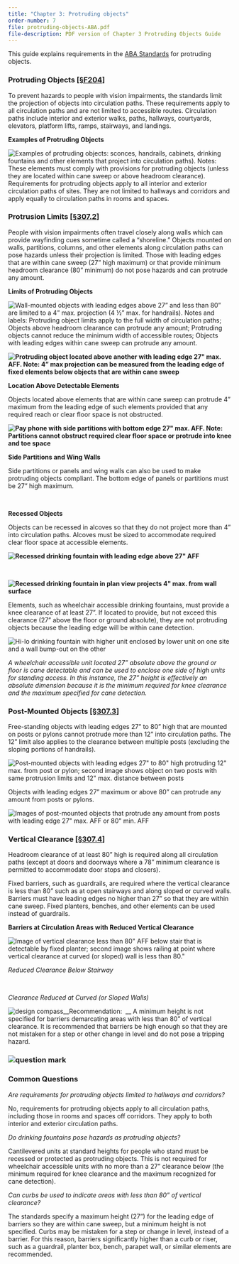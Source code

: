 ```yaml
---
title: "Chapter 3: Protruding objects"
order-number: 7
file: protruding-objects-ABA.pdf
file-description: PDF version of Chapter 3 Protruding Objects Guide
---
```

This guide explains requirements in the [ABA Standards](/guidelines-and-standards/buildings-and-sites/about-the-aba-standards/aba-standards) for protruding objects.

### Protruding Objects \[[§F204](/guidelines-and-standards/buildings-and-sites/about-the-aba-standards/aba-standards/chapter-2-scoping-requirements#F204%20Protruding%20Objects)\]

To prevent hazards to people with vision impairments, the standards limit the projection of objects into circulation paths. These requirements apply to all circulation paths and are not limited to accessible routes. Circulation paths include interior and exterior walks, paths, hallways, courtyards, elevators, platform lifts, ramps, stairways, and landings.

  
**Examples of Protruding Objects**

![Examples of protruding objects: sconces, handrails, cabinets, drinking fountains and other elements that project into circulation paths).  Notes: These elements must comply with provisions for protruding objects (unless they are located within cane sweep or above headroom clearance).    Requirements for protruding objects apply to all interior and exterior circulation paths of sites.  They are not limited to hallways and corridors and apply equally to circulation paths in rooms and spaces.     ](/images/guidelines_standards/Buildings_Sites/guides/chapter3/3po2-text.jpg)

### Protrusion Limits \[[§307.2](/guidelines-and-standards/buildings-and-sites/about-the-aba-standards/aba-standards/chapter-3-building-blocks#307%20Protruding%20Objects)\]

People with vision impairments often travel closely along walls which can provide wayfinding cues sometime called a “shoreline.” Objects mounted on walls, partitions, columns, and other elements along circulation paths can pose hazards unless their projection is limited. Those with leading edges that are within cane sweep (27” high maximum) or that provide minimum headroom clearance (80” minimum) do not pose hazards and can protrude any amount.

**Limits of Protruding Objects**

![Wall-mounted objects with leading edges above 27” and less than 80” are limited to a 4” max. projection (4 ½” max. for handrails).  Notes and labels:  Protruding object limits apply to the full width of circulation paths; Objects above headroom clearance can protrude any amount; Protruding objects cannot reduce the minimum width of accessible routes; Objects with leading edges within cane sweep can protrude any amount.](/images/guidelines_standards/Buildings_Sites/guides/chapter3/3po3-text.jpg)

**![Protruding object located above another with leading edge 27" max. AFF.  Note: 4” max projection can be measured from the leading edge of fixed elements below objects that are within cane sweep ](/images/guidelines_standards/Buildings_Sites/guides/chapter3/3po4.jpg)**

**Location Above Detectable Elements**

Objects located above elements that are within cane sweep can protrude 4” maximum from the leading edge of such elements provided that any required reach or clear floor space is not obstructed.

  
**![Pay phone with side partitions with bottom edge 27" max. AFF.  Note: Partitions cannot obstruct required clear floor space or protrude into knee and toe space ](/images/guidelines_standards/Buildings_Sites/guides/chapter3/3po5.jpg)**

**Side Partitions and Wing Walls**

Side partitions or panels and wing walls can also be used to make protruding objects compliant. The bottom edge of panels or partitions must be 27” high maximum.

  
 

  
**Recessed Objects**

Objects can be recessed in alcoves so that they do not project more than 4” into circulation paths. Alcoves must be sized to accommodate required clear floor space at accessible elements.

**![Recessed drinking fountain with leading edge above 27" AFF ](/images/guidelines_standards/Buildings_Sites/guides/chapter3/3po6.jpg)**

 

 ****![Recessed drinking fountain in plan view projects 4" max. from wall surface](/images/guidelines_standards/Buildings_Sites/guides/chapter3/3po7.jpg)**** 

Elements, such as wheelchair accessible drinking fountains, must provide a knee clearance of at least 27”. If located to provide, but not exceed this clearance (27” above the floor or ground absolute), they are not protruding objects because the leading edge will be within cane detection.

![Hi-lo drinking fountain with higher unit enclosed by lower unit on one site and a wall bump-out on the other](/images/guidelines_standards/Buildings_Sites/guides/chapter3/3po8.jpg)

_A wheelchair accessible unit located 27” absolute above the ground or floor is cane detectable and can be used to enclose one side of high units for standing access. In this instance, the 27” height is effectively an absolute dimension because it is the minimum required for knee clearance and the maximum specified for cane detection._

### Post-Mounted Objects \[[§307.3](/guidelines-and-standards/buildings-and-sites/about-the-aba-standards/aba-standards/chapter-3-building-blocks#307%20Protruding%20Objects)\]

Free-standing objects with leading edges 27” to 80” high that are mounted on posts or pylons cannot protrude more than 12” into circulation paths. The 12” limit also applies to the clearance between multiple posts (excluding the sloping portions of handrails).

![Post-mounted objects with leading edges 27" to 80" high protruding 12" max. from post or pylon; second image shows object on two posts with same protrusion limits and 12" max. distance between posts](/images/guidelines_standards/Buildings_Sites/guides/chapter3/3po9.jpg)

Objects with leading edges 27” maximum or above 80” can protrude any amount from posts or pylons.

![Images of post-mounted objects that protrude any amount from posts with leading edge 27" max. AFF or 80" min. AFF ](/images/guidelines_standards/Buildings_Sites/guides/chapter3/3po10.jpg)

### Vertical Clearance \[[§307.4](/guidelines-and-standards/buildings-and-sites/about-the-aba-standards/aba-standards/chapter-3-building-blocks#307%20Protruding%20Objects)\]

Headroom clearance of at least 80” high is required along all circulation paths (except at doors and doorways where a 78” minimum clearance is permitted to accommodate door stops and closers).

Fixed barriers, such as guardrails, are required where the vertical clearance is less than 80” such as at open stairways and along sloped or curved walls. Barriers must have leading edges no higher than 27” so that they are within cane sweep. Fixed planters, benches, and other elements can be used instead of guardrails.

  
**Barriers at Circulation Areas with Reduced Vertical Clearance**

![Image of vertical clearance less than 80" AFF below stair that is detectable by fixed planter; second image shows railing at point where vertical clearance at curved (or sloped) wall is less than 80." ](/images/guidelines_standards/Buildings_Sites/guides/chapter3/3po11.jpg)

_Reduced Clearance Below Stairway_ 

 

_Clearance Reduced at Curved (or Sloped Walls)_ 

![design compass](/images/guidelines_standards/Buildings_Sites/guides/compass.jpg)__Recommendation:  __ A minimum height is not specified for barriers demarcating areas with less than 80” of vertical clearance. It is recommended that barriers be high enough so that they are not mistaken for a step or other change in level and do not pose a tripping hazard.

### ![question mark](/images/guidelines_standards/Buildings_Sites/guides/ques.jpg)

### Common Questions

_Are requirements for protruding objects limited to hallways and corridors?_

No, requirements for protruding objects apply to all circulation paths, including those in rooms and spaces off corridors. They apply to both interior and exterior circulation paths.

_Do drinking fountains pose hazards as protruding objects?_

Cantilevered units at standard heights for people who stand must be recessed or protected as protruding objects. This is not required for wheelchair accessible units with no more than a 27” clearance below (the minimum required for knee clearance and the maximum recognized for cane detection).

_Can curbs be used to indicate areas with less than 80” of vertical clearance?_

The standards specify a maximum height (27”) for the leading edge of barriers so they are within cane sweep, but a minimum height is not specified. Curbs may be mistaken for a step or change in level, instead of a barrier. For this reason, barriers significantly higher than a curb or riser, such as a guardrail, planter box, bench, parapet wall, or similar elements are recommended.
